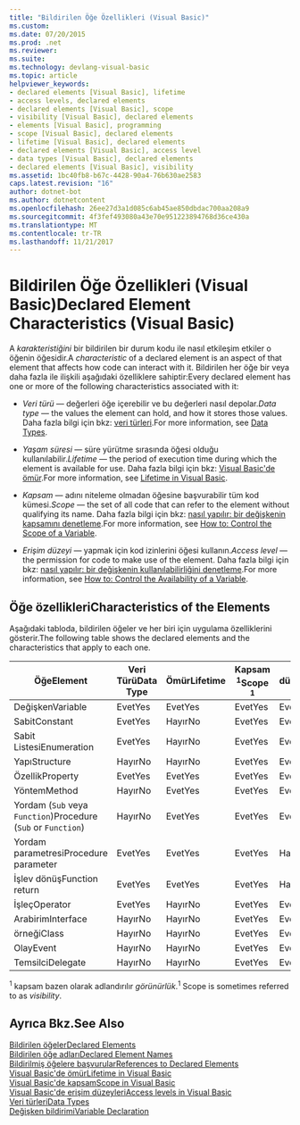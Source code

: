 ```yaml
---
title: "Bildirilen Öğe Özellikleri (Visual Basic)"
ms.custom: 
ms.date: 07/20/2015
ms.prod: .net
ms.reviewer: 
ms.suite: 
ms.technology: devlang-visual-basic
ms.topic: article
helpviewer_keywords:
- declared elements [Visual Basic], lifetime
- access levels, declared elements
- declared elements [Visual Basic], scope
- visibility [Visual Basic], declared elements
- elements [Visual Basic], programming
- scope [Visual Basic], declared elements
- lifetime [Visual Basic], declared elements
- declared elements [Visual Basic], access level
- data types [Visual Basic], declared elements
- declared elements [Visual Basic], visibility
ms.assetid: 1bc40fb8-b67c-4428-90a4-76b630ae2583
caps.latest.revision: "16"
author: dotnet-bot
ms.author: dotnetcontent
ms.openlocfilehash: 26ee27d3a1d085c6ab45ae850dbdac700aa208a9
ms.sourcegitcommit: 4f3fef493080a43e70e951223894768d36ce430a
ms.translationtype: MT
ms.contentlocale: tr-TR
ms.lasthandoff: 11/21/2017
---
```

# <a name="declared-element-characteristics-visual-basic"></a><span data-ttu-id="7fcdb-102">Bildirilen Öğe Özellikleri (Visual Basic)</span><span class="sxs-lookup"><span data-stu-id="7fcdb-102">Declared Element Characteristics (Visual Basic)</span></span>
<span data-ttu-id="7fcdb-103">A *karakteristiğini* bir bildirilen bir durum kodu ile nasıl etkileşim etkiler o öğenin öğesidir.</span><span class="sxs-lookup"><span data-stu-id="7fcdb-103">A *characteristic* of a declared element is an aspect of that element that affects how code can interact with it.</span></span> <span data-ttu-id="7fcdb-104">Bildirilen her öğe bir veya daha fazla ile ilişkili aşağıdaki özelliklere sahiptir:</span><span class="sxs-lookup"><span data-stu-id="7fcdb-104">Every declared element has one or more of the following characteristics associated with it:</span></span>  
  
-   <span data-ttu-id="7fcdb-105">*Veri türü* — değerleri öğe içerebilir ve bu değerleri nasıl depolar.</span><span class="sxs-lookup"><span data-stu-id="7fcdb-105">*Data type* — the values the element can hold, and how it stores those values.</span></span> <span data-ttu-id="7fcdb-106">Daha fazla bilgi için bkz: [veri türleri](../../../../visual-basic/language-reference/data-types/data-type-summary.md).</span><span class="sxs-lookup"><span data-stu-id="7fcdb-106">For more information, see [Data Types](../../../../visual-basic/language-reference/data-types/data-type-summary.md).</span></span>  
  
-   <span data-ttu-id="7fcdb-107">*Yaşam süresi* — süre yürütme sırasında öğesi olduğu kullanılabilir.</span><span class="sxs-lookup"><span data-stu-id="7fcdb-107">*Lifetime* — the period of execution time during which the element is available for use.</span></span> <span data-ttu-id="7fcdb-108">Daha fazla bilgi için bkz: [Visual Basic'de ömür](../../../../visual-basic/programming-guide/language-features/declared-elements/lifetime.md).</span><span class="sxs-lookup"><span data-stu-id="7fcdb-108">For more information, see [Lifetime in Visual Basic](../../../../visual-basic/programming-guide/language-features/declared-elements/lifetime.md).</span></span>  
  
-   <span data-ttu-id="7fcdb-109">*Kapsam* — adını niteleme olmadan öğesine başvurabilir tüm kod kümesi.</span><span class="sxs-lookup"><span data-stu-id="7fcdb-109">*Scope* — the set of all code that can refer to the element without qualifying its name.</span></span> <span data-ttu-id="7fcdb-110">Daha fazla bilgi için bkz: [nasıl yapılır: bir değişkenin kapsamını denetleme](../../../../visual-basic/programming-guide/language-features/declared-elements/how-to-control-the-scope-of-a-variable.md).</span><span class="sxs-lookup"><span data-stu-id="7fcdb-110">For more information, see [How to: Control the Scope of a Variable](../../../../visual-basic/programming-guide/language-features/declared-elements/how-to-control-the-scope-of-a-variable.md).</span></span>  
  
-   <span data-ttu-id="7fcdb-111">*Erişim düzeyi* — yapmak için kod izinlerini öğesi kullanın.</span><span class="sxs-lookup"><span data-stu-id="7fcdb-111">*Access level* — the permission for code to make use of the element.</span></span> <span data-ttu-id="7fcdb-112">Daha fazla bilgi için bkz: [nasıl yapılır: bir değişkenin kullanılabilirliğini denetleme](../../../../visual-basic/programming-guide/language-features/declared-elements/how-to-control-the-availability-of-a-variable.md).</span><span class="sxs-lookup"><span data-stu-id="7fcdb-112">For more information, see [How to: Control the Availability of a Variable](../../../../visual-basic/programming-guide/language-features/declared-elements/how-to-control-the-availability-of-a-variable.md).</span></span>  
  
## <a name="characteristics-of-the-elements"></a><span data-ttu-id="7fcdb-113">Öğe özellikleri</span><span class="sxs-lookup"><span data-stu-id="7fcdb-113">Characteristics of the Elements</span></span>  
 <span data-ttu-id="7fcdb-114">Aşağıdaki tabloda, bildirilen öğeler ve her biri için uygulama özelliklerini gösterir.</span><span class="sxs-lookup"><span data-stu-id="7fcdb-114">The following table shows the declared elements and the characteristics that apply to each one.</span></span>  
  
|<span data-ttu-id="7fcdb-115">Öğe</span><span class="sxs-lookup"><span data-stu-id="7fcdb-115">Element</span></span>|<span data-ttu-id="7fcdb-116">Veri Türü</span><span class="sxs-lookup"><span data-stu-id="7fcdb-116">Data Type</span></span>|<span data-ttu-id="7fcdb-117">Ömür</span><span class="sxs-lookup"><span data-stu-id="7fcdb-117">Lifetime</span></span>|<span data-ttu-id="7fcdb-118">Kapsam <sup>1</sup></span><span class="sxs-lookup"><span data-stu-id="7fcdb-118">Scope <sup>1</sup></span></span>|<span data-ttu-id="7fcdb-119">Erişim düzeyi</span><span class="sxs-lookup"><span data-stu-id="7fcdb-119">Access Level</span></span>|  
|-------------|---------------|--------------|------------------------|------------------|  
|<span data-ttu-id="7fcdb-120">Değişken</span><span class="sxs-lookup"><span data-stu-id="7fcdb-120">Variable</span></span>|<span data-ttu-id="7fcdb-121">Evet</span><span class="sxs-lookup"><span data-stu-id="7fcdb-121">Yes</span></span>|<span data-ttu-id="7fcdb-122">Evet</span><span class="sxs-lookup"><span data-stu-id="7fcdb-122">Yes</span></span>|<span data-ttu-id="7fcdb-123">Evet</span><span class="sxs-lookup"><span data-stu-id="7fcdb-123">Yes</span></span>|<span data-ttu-id="7fcdb-124">Evet</span><span class="sxs-lookup"><span data-stu-id="7fcdb-124">Yes</span></span>|  
|<span data-ttu-id="7fcdb-125">Sabit</span><span class="sxs-lookup"><span data-stu-id="7fcdb-125">Constant</span></span>|<span data-ttu-id="7fcdb-126">Evet</span><span class="sxs-lookup"><span data-stu-id="7fcdb-126">Yes</span></span>|<span data-ttu-id="7fcdb-127">Hayır</span><span class="sxs-lookup"><span data-stu-id="7fcdb-127">No</span></span>|<span data-ttu-id="7fcdb-128">Evet</span><span class="sxs-lookup"><span data-stu-id="7fcdb-128">Yes</span></span>|<span data-ttu-id="7fcdb-129">Evet</span><span class="sxs-lookup"><span data-stu-id="7fcdb-129">Yes</span></span>|  
|<span data-ttu-id="7fcdb-130">Sabit Listesi</span><span class="sxs-lookup"><span data-stu-id="7fcdb-130">Enumeration</span></span>|<span data-ttu-id="7fcdb-131">Evet</span><span class="sxs-lookup"><span data-stu-id="7fcdb-131">Yes</span></span>|<span data-ttu-id="7fcdb-132">Hayır</span><span class="sxs-lookup"><span data-stu-id="7fcdb-132">No</span></span>|<span data-ttu-id="7fcdb-133">Evet</span><span class="sxs-lookup"><span data-stu-id="7fcdb-133">Yes</span></span>|<span data-ttu-id="7fcdb-134">Evet</span><span class="sxs-lookup"><span data-stu-id="7fcdb-134">Yes</span></span>|  
|<span data-ttu-id="7fcdb-135">Yapı</span><span class="sxs-lookup"><span data-stu-id="7fcdb-135">Structure</span></span>|<span data-ttu-id="7fcdb-136">Hayır</span><span class="sxs-lookup"><span data-stu-id="7fcdb-136">No</span></span>|<span data-ttu-id="7fcdb-137">Hayır</span><span class="sxs-lookup"><span data-stu-id="7fcdb-137">No</span></span>|<span data-ttu-id="7fcdb-138">Evet</span><span class="sxs-lookup"><span data-stu-id="7fcdb-138">Yes</span></span>|<span data-ttu-id="7fcdb-139">Evet</span><span class="sxs-lookup"><span data-stu-id="7fcdb-139">Yes</span></span>|  
|<span data-ttu-id="7fcdb-140">Özellik</span><span class="sxs-lookup"><span data-stu-id="7fcdb-140">Property</span></span>|<span data-ttu-id="7fcdb-141">Evet</span><span class="sxs-lookup"><span data-stu-id="7fcdb-141">Yes</span></span>|<span data-ttu-id="7fcdb-142">Evet</span><span class="sxs-lookup"><span data-stu-id="7fcdb-142">Yes</span></span>|<span data-ttu-id="7fcdb-143">Evet</span><span class="sxs-lookup"><span data-stu-id="7fcdb-143">Yes</span></span>|<span data-ttu-id="7fcdb-144">Evet</span><span class="sxs-lookup"><span data-stu-id="7fcdb-144">Yes</span></span>|  
|<span data-ttu-id="7fcdb-145">Yöntem</span><span class="sxs-lookup"><span data-stu-id="7fcdb-145">Method</span></span>|<span data-ttu-id="7fcdb-146">Hayır</span><span class="sxs-lookup"><span data-stu-id="7fcdb-146">No</span></span>|<span data-ttu-id="7fcdb-147">Evet</span><span class="sxs-lookup"><span data-stu-id="7fcdb-147">Yes</span></span>|<span data-ttu-id="7fcdb-148">Evet</span><span class="sxs-lookup"><span data-stu-id="7fcdb-148">Yes</span></span>|<span data-ttu-id="7fcdb-149">Evet</span><span class="sxs-lookup"><span data-stu-id="7fcdb-149">Yes</span></span>|  
|<span data-ttu-id="7fcdb-150">Yordam (`Sub` veya `Function`)</span><span class="sxs-lookup"><span data-stu-id="7fcdb-150">Procedure (`Sub` or `Function`)</span></span>|<span data-ttu-id="7fcdb-151">Hayır</span><span class="sxs-lookup"><span data-stu-id="7fcdb-151">No</span></span>|<span data-ttu-id="7fcdb-152">Evet</span><span class="sxs-lookup"><span data-stu-id="7fcdb-152">Yes</span></span>|<span data-ttu-id="7fcdb-153">Evet</span><span class="sxs-lookup"><span data-stu-id="7fcdb-153">Yes</span></span>|<span data-ttu-id="7fcdb-154">Evet</span><span class="sxs-lookup"><span data-stu-id="7fcdb-154">Yes</span></span>|  
|<span data-ttu-id="7fcdb-155">Yordam parametresi</span><span class="sxs-lookup"><span data-stu-id="7fcdb-155">Procedure parameter</span></span>|<span data-ttu-id="7fcdb-156">Evet</span><span class="sxs-lookup"><span data-stu-id="7fcdb-156">Yes</span></span>|<span data-ttu-id="7fcdb-157">Evet</span><span class="sxs-lookup"><span data-stu-id="7fcdb-157">Yes</span></span>|<span data-ttu-id="7fcdb-158">Evet</span><span class="sxs-lookup"><span data-stu-id="7fcdb-158">Yes</span></span>|<span data-ttu-id="7fcdb-159">Hayır</span><span class="sxs-lookup"><span data-stu-id="7fcdb-159">No</span></span>|  
|<span data-ttu-id="7fcdb-160">İşlev dönüş</span><span class="sxs-lookup"><span data-stu-id="7fcdb-160">Function return</span></span>|<span data-ttu-id="7fcdb-161">Evet</span><span class="sxs-lookup"><span data-stu-id="7fcdb-161">Yes</span></span>|<span data-ttu-id="7fcdb-162">Evet</span><span class="sxs-lookup"><span data-stu-id="7fcdb-162">Yes</span></span>|<span data-ttu-id="7fcdb-163">Evet</span><span class="sxs-lookup"><span data-stu-id="7fcdb-163">Yes</span></span>|<span data-ttu-id="7fcdb-164">Hayır</span><span class="sxs-lookup"><span data-stu-id="7fcdb-164">No</span></span>|  
|<span data-ttu-id="7fcdb-165">İşleç</span><span class="sxs-lookup"><span data-stu-id="7fcdb-165">Operator</span></span>|<span data-ttu-id="7fcdb-166">Evet</span><span class="sxs-lookup"><span data-stu-id="7fcdb-166">Yes</span></span>|<span data-ttu-id="7fcdb-167">Hayır</span><span class="sxs-lookup"><span data-stu-id="7fcdb-167">No</span></span>|<span data-ttu-id="7fcdb-168">Evet</span><span class="sxs-lookup"><span data-stu-id="7fcdb-168">Yes</span></span>|<span data-ttu-id="7fcdb-169">Evet</span><span class="sxs-lookup"><span data-stu-id="7fcdb-169">Yes</span></span>|  
|<span data-ttu-id="7fcdb-170">Arabirim</span><span class="sxs-lookup"><span data-stu-id="7fcdb-170">Interface</span></span>|<span data-ttu-id="7fcdb-171">Hayır</span><span class="sxs-lookup"><span data-stu-id="7fcdb-171">No</span></span>|<span data-ttu-id="7fcdb-172">Hayır</span><span class="sxs-lookup"><span data-stu-id="7fcdb-172">No</span></span>|<span data-ttu-id="7fcdb-173">Evet</span><span class="sxs-lookup"><span data-stu-id="7fcdb-173">Yes</span></span>|<span data-ttu-id="7fcdb-174">Evet</span><span class="sxs-lookup"><span data-stu-id="7fcdb-174">Yes</span></span>|  
|<span data-ttu-id="7fcdb-175">örneği</span><span class="sxs-lookup"><span data-stu-id="7fcdb-175">Class</span></span>|<span data-ttu-id="7fcdb-176">Hayır</span><span class="sxs-lookup"><span data-stu-id="7fcdb-176">No</span></span>|<span data-ttu-id="7fcdb-177">Hayır</span><span class="sxs-lookup"><span data-stu-id="7fcdb-177">No</span></span>|<span data-ttu-id="7fcdb-178">Evet</span><span class="sxs-lookup"><span data-stu-id="7fcdb-178">Yes</span></span>|<span data-ttu-id="7fcdb-179">Evet</span><span class="sxs-lookup"><span data-stu-id="7fcdb-179">Yes</span></span>|  
|<span data-ttu-id="7fcdb-180">Olay</span><span class="sxs-lookup"><span data-stu-id="7fcdb-180">Event</span></span>|<span data-ttu-id="7fcdb-181">Hayır</span><span class="sxs-lookup"><span data-stu-id="7fcdb-181">No</span></span>|<span data-ttu-id="7fcdb-182">Hayır</span><span class="sxs-lookup"><span data-stu-id="7fcdb-182">No</span></span>|<span data-ttu-id="7fcdb-183">Evet</span><span class="sxs-lookup"><span data-stu-id="7fcdb-183">Yes</span></span>|<span data-ttu-id="7fcdb-184">Evet</span><span class="sxs-lookup"><span data-stu-id="7fcdb-184">Yes</span></span>|  
|<span data-ttu-id="7fcdb-185">Temsilci</span><span class="sxs-lookup"><span data-stu-id="7fcdb-185">Delegate</span></span>|<span data-ttu-id="7fcdb-186">Hayır</span><span class="sxs-lookup"><span data-stu-id="7fcdb-186">No</span></span>|<span data-ttu-id="7fcdb-187">Hayır</span><span class="sxs-lookup"><span data-stu-id="7fcdb-187">No</span></span>|<span data-ttu-id="7fcdb-188">Evet</span><span class="sxs-lookup"><span data-stu-id="7fcdb-188">Yes</span></span>|<span data-ttu-id="7fcdb-189">Evet</span><span class="sxs-lookup"><span data-stu-id="7fcdb-189">Yes</span></span>|  
  
 <span data-ttu-id="7fcdb-190"><sup>1</sup> kapsam bazen olarak adlandırılır *görünürlük*.</span><span class="sxs-lookup"><span data-stu-id="7fcdb-190"><sup>1</sup> Scope is sometimes referred to as *visibility*.</span></span>  
  
## <a name="see-also"></a><span data-ttu-id="7fcdb-191">Ayrıca Bkz.</span><span class="sxs-lookup"><span data-stu-id="7fcdb-191">See Also</span></span>  
 [<span data-ttu-id="7fcdb-192">Bildirilen öğeler</span><span class="sxs-lookup"><span data-stu-id="7fcdb-192">Declared Elements</span></span>](../../../../visual-basic/programming-guide/language-features/declared-elements/index.md)  
 [<span data-ttu-id="7fcdb-193">Bildirilen öğe adları</span><span class="sxs-lookup"><span data-stu-id="7fcdb-193">Declared Element Names</span></span>](../../../../visual-basic/programming-guide/language-features/declared-elements/declared-element-names.md)  
 [<span data-ttu-id="7fcdb-194">Bildirilmiş öğelere başvurular</span><span class="sxs-lookup"><span data-stu-id="7fcdb-194">References to Declared Elements</span></span>](../../../../visual-basic/programming-guide/language-features/declared-elements/references-to-declared-elements.md)  
 [<span data-ttu-id="7fcdb-195">Visual Basic'de ömür</span><span class="sxs-lookup"><span data-stu-id="7fcdb-195">Lifetime in Visual Basic</span></span>](../../../../visual-basic/programming-guide/language-features/declared-elements/lifetime.md)  
 [<span data-ttu-id="7fcdb-196">Visual Basic'de kapsam</span><span class="sxs-lookup"><span data-stu-id="7fcdb-196">Scope in Visual Basic</span></span>](../../../../visual-basic/programming-guide/language-features/declared-elements/scope.md)  
 [<span data-ttu-id="7fcdb-197">Visual Basic'de erişim düzeyleri</span><span class="sxs-lookup"><span data-stu-id="7fcdb-197">Access levels in Visual Basic</span></span>](../../../../visual-basic/programming-guide/language-features/declared-elements/access-levels.md)  
 [<span data-ttu-id="7fcdb-198">Veri türleri</span><span class="sxs-lookup"><span data-stu-id="7fcdb-198">Data Types</span></span>](../../../../visual-basic/programming-guide/language-features/data-types/index.md)  
 [<span data-ttu-id="7fcdb-199">Değişken bildirimi</span><span class="sxs-lookup"><span data-stu-id="7fcdb-199">Variable Declaration</span></span>](../../../../visual-basic/programming-guide/language-features/variables/variable-declaration.md)
